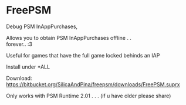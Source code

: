 # FreePSM   
   
Debug PSM InAppPurchases,     
    
Allows you to obtain PSM InAppPurchases offline . .   
forever.. :3   
   
Useful for games that have the full game locked behinds an IAP    

Install under \*ALL

Download: https://bitbucket.org/SilicaAndPina/freepsm/downloads/FreePSM.suprx

Only works with PSM Runtime 2.01 . . . (if u have older please share)   